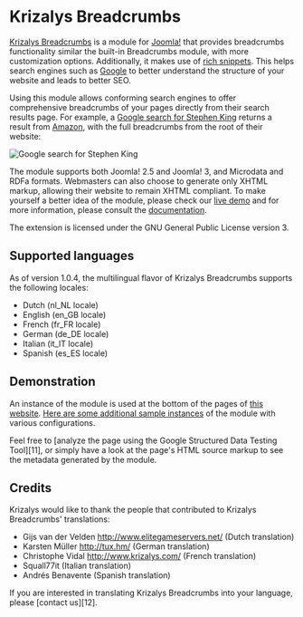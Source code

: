 Krizalys Breadcrumbs
====================

[Krizalys Breadcrumbs][1] is a module for [Joomla!][2] that provides breadcrumbs functionality similar the built-in Breadcrumbs module, with more customization options. Additionally, it makes use of [rich snippets][3]. This helps search engines such as [Google][4] to better understand the structure of your website and leads to better SEO.

Using this module allows conforming search engines to offer comprehensive breadcrumbs of your pages directly from their search results page. For example, a [Google search for Stephen King][5] returns a result from [Amazon][6], with the full breadcrumbs from the root of their website:

![Google search for Stephen King](http://demo.krizalys.com/joomla/images/rich-breadcrumbs.png)

The module supports both Joomla! 2.5 and Joomla! 3, and Microdata and RDFa formats. Webmasters can also choose to generate only XHTML markup, allowing their website to remain XHTML compliant. To make yourself a better idea of the module, please check our [live demo][7] and for more information, please consult the [documentation][8].

The extension is licensed under the GNU General Public License version 3.

Supported languages
-------------------

As of version 1.0.4, the multilingual flavor of Krizalys Breadcrumbs supports the following locales:

* Dutch (nl_NL locale)
* English (en_GB locale)
* French (fr_FR locale)
* German (de_DE locale)
* Italian (it_IT locale)
* Spanish (es_ES locale)

Demonstration
-------------

An instance of the module is used at the bottom of the pages of [this website][9]. [Here are some additional sample instances][10] of the module with various configurations.

Feel free to [analyze the page using the Google Structured Data Testing Tool][11], or simply have a look at the page's HTML source markup to see the metadata generated by the module.

Credits
-------

Krizalys would like to thank the people that contributed to Krizalys Breadcrumbs' translations:

* Gijs van der Velden <http://www.elitegameservers.net/> (Dutch translation)
* Karsten Müller <http://tux.hm/> (German translation)
* Christophe Vidal <http://www.krizalys.com/> (French translation)
* Squall77it (Italian translation)
* Andrés Benavente (Spanish translation)

If you are interested in translating Krizalys Breadcrumbs into your language, please [contact us][12].

[1]:  http://www.krizalys.com/extension/krizalys-breadcrumbs
[2]:  http://www.joomla.org/
[3]:  http://support.google.com/webmasters/bin/answer.py?hl=en&answer=99170
[4]:  https://www.google.com/
[5]:  https://www.google.com/search?q=Stephen+King
[6]:  http://www.amazon.com/
[7]:  http://demo.krizalys.com/joomla/demos/krizalys-breadcrumbs
[8]:  http://demo.krizalys.com/joomla/demos/krizalys-breadcrumbs#demo_breadcrumbs
[9]:  http://www.google.com/webmasters/tools/richsnippets?q=http%3A%2F%2Fdemo.krizalys.com%2Fjoomla%2Fdemos%2Fkrizalys-breadcrumbs
[10]: http://www.krizalys.com/contact
